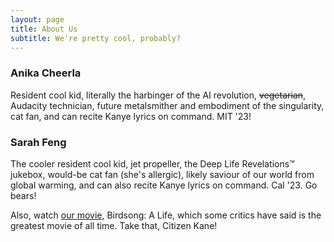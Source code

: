 ```yaml
---
layout: page
title: About Us
subtitle: We're pretty cool, probably?
---
```


### Anika Cheerla

Resident cool kid, literally the harbinger of the AI revolution, ~~vegetarian~~, Audacity technician, future metalsmither and embodiment of the singularity, cat fan, and can recite Kanye lyrics on command. MIT '23!

### Sarah Feng
The cooler resident cool kid, jet propeller, the Deep Life Revelations™ jukebox, would-be cat fan (she's allergic), likely saviour of our world from global warming, and can also recite Kanye lyrics on command. Cal '23. Go bears!

Also, watch [our movie](https://youtu.be/4URMxcg7yQE), Birdsong: A Life, which some critics have said is the greatest movie of all time. Take that, Citizen Kane!
